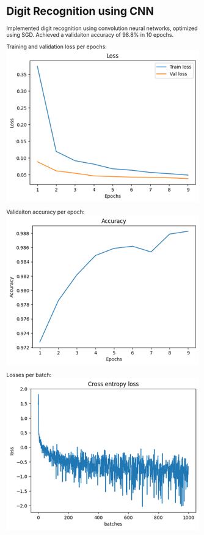 # Digit Recognition using CNN
Implemented digit recognition using convolution neural networks, optimized using SGD.
Achieved a validaiton accuracy of 98.8% in 10 epochs.

Training and validation loss per epochs: 
![train_val_loss](./train_val_loss.png)  

Validaiton accuracy per epoch:  
![accuracy](./accuracy.png)

Losses per batch:
![loss_per_batch](./batch_loss.png)
